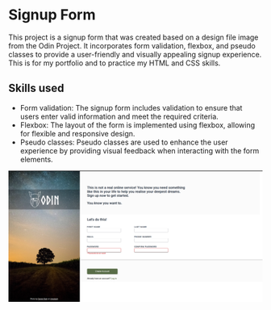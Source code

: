 # Signup Form

This project is a signup form that was created based on a design file image from the Odin Project. It incorporates form validation, flexbox, and pseudo classes to provide a user-friendly and visually appealing signup experience. This is for my portfolio and to practice my HTML and CSS skills.

## Skills used

- Form validation: The signup form includes validation to ensure that users enter valid information and meet the required criteria.
- Flexbox: The layout of the form is implemented using flexbox, allowing for flexible and responsive design.
- Pseudo classes: Pseudo classes are used to enhance the user experience by providing visual feedback when interacting with the form elements.

![Image of the sign up form](./Screenshot%20from%202024-01-07%2015-40-51.png)


